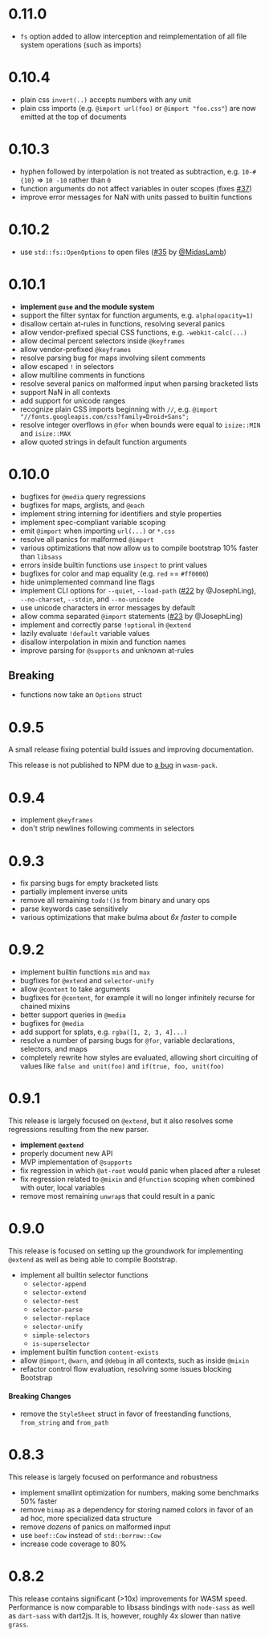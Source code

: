 # 0.11.0

- `fs` option added to allow interception and reimplementation of all file system operations (such as imports)

# 0.10.4

 - plain css `invert(..)` accepts numbers with any unit
 - plain css imports (e.g. `@import url(foo)` or `@import "foo.css"`) are now emitted at the top of documents

# 0.10.3

 - hyphen followed by interpolation is not treated as subtraction, e.g. `10-#{10}` => `10 -10` rather than `0`
 - function arguments do not affect variables in outer scopes (fixes [#37](https://github.com/connorskees/grass/issues/37))
 - improve error messages for NaN with units passed to builtin functions

# 0.10.2

 - use `std::fs::OpenOptions` to open files ([#35](https://github.com/connorskees/grass/pull/35) by [@MidasLamb](https://github.com/MidasLamb))

# 0.10.1

 - **implement `@use` and the module system**
 - support the filter syntax for function arguments, e.g. `alpha(opacity=1)`
 - disallow certain at-rules in functions, resolving several panics
 - allow vendor-prefixed special CSS functions, e.g. `-webkit-calc(...)`
 - allow decimal percent selectors inside `@keyframes`
 - allow vendor-prefixed `@keyframes`
 - resolve parsing bug for maps involving silent comments
 - allow escaped `!` in selectors
 - allow multiline comments in functions
 - resolve several panics on malformed input when parsing bracketed lists
 - support NaN in all contexts
 - add support for unicode ranges
 - recognize plain CSS imports beginning with `//`, e.g. `@import "//fonts.googleapis.com/css?family=Droid+Sans";`
 - resolve integer overflows in `@for` when bounds were equal to `isize::MIN` and `isize::MAX`
 - allow quoted strings in default function arguments

# 0.10.0

 - bugfixes for `@media` query regressions
 - bugfixes for maps, arglists, and `@each`
 - implement string interning for identifiers and style properties
 - implement spec-compliant variable scoping
 - emit `@import` when importing `url(...)` or `*.css`
 - resolve all panics for malformed `@import`
 - various optimizations that now allow us to compile bootstrap 10% faster than `libsass`
 - errors inside builtin functions use `inspect` to print values
 - bugfixes for color and map equality (e.g. `red` == `#ff0000`)
 - hide unimplemented command line flags
 - implement CLI options for `--quiet`, `--load-path` ([#22](https://github.com/connorskees/grass/pull/22) by @JosephLing), `--no-charset`, `--stdin`, and `--no-unicode`
 - use unicode characters in error messages by default
 - allow comma separated `@import` statements ([#23](https://github.com/connorskees/grass/pull/23) by @JosephLing)
 - implement and correctly parse `!optional` in `@extend`
 - lazily evaluate `!default` variable values
 - disallow interpolation in mixin and function names
 - improve parsing for `@supports` and unknown at-rules

## Breaking
 - functions now take an `Options` struct

# 0.9.5

A small release fixing potential build issues and improving documentation.

This release is not published to NPM due to [a bug](https://github.com/rustwasm/wasm-pack/issues/837)
in `wasm-pack`.

# 0.9.4

- implement `@keyframes`
- don't strip newlines following comments in selectors

# 0.9.3

- fix parsing bugs for empty bracketed lists
- partially implement inverse units
- remove all remaining `todo!()`s from binary and unary ops
- parse keywords case sensitively
- various optimizations that make bulma about _6x faster_ to compile

# 0.9.2

- implement builtin functions `min` and `max`
- bugfixes for `@extend` and `selector-unify`
- allow `@content` to take arguments
- bugfixes for `@content`, for example it will no longer infinitely recurse for chained mixins
- better support queries in `@media`
- bugfixes for `@media`
- add support for splats, e.g. `rgba([1, 2, 3, 4]...)`
- resolve a number of parsing bugs for `@for`, variable declarations, selectors, and maps
- completely rewrite how styles are evaluated, allowing short circuiting of values like `false and unit(foo)` and `if(true, foo, unit(foo)`

# 0.9.1

This release is largely focused on `@extend`, but it also resolves some regressions resulting from the new parser.

- **implement `@extend`**
- properly document new API
- MVP implementation of `@supports`
- fix regression in which `@at-root` would panic when placed after a ruleset
- fix regression related to `@mixin` and `@function` scoping when combined with outer, local variables
- remove most remaining `unwrap`s that could result in a panic

# 0.9.0

This release is focused on setting up the groundwork for implementing `@extend` as well
as being able to compile Bootstrap.

- implement all builtin selector functions
  - `selector-append`
  - `selector-extend`
  - `selector-nest`
  - `selector-parse`
  - `selector-replace`
  - `selector-unify`
  - `simple-selectors`
  - `is-superselector`
- implement builtin function `content-exists`
- allow `@import`, `@warn`, and `@debug` in all contexts, such as inside `@mixin`
- refactor control flow evaluation, resolving some issues blocking Bootstrap

#### Breaking Changes

- remove the `StyleSheet` struct in favor of freestanding functions, `from_string` and `from_path`

# 0.8.3

This release is largely focused on performance and robustness

- implement smallint optimization for numbers, making some benchmarks 50% faster
- remove `bimap` as a dependency for storing named colors in favor of an ad hoc, more specialized data structure
- remove _dozens_ of panics on malformed input
- use `beef::Cow` instead of `std::borrow::Cow`
- increase code coverage to 80%

# 0.8.2

This release contains significant (>10x) improvements for WASM speed.
Performance is now comparable to libsass bindings with `node-sass` as
well as `dart-sass` with dart2js. It is, however, roughly 4x slower than
native `grass`.
